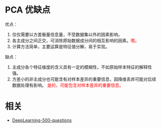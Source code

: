 
# PCA 优缺点

优点：

1. 仅仅需要以方差衡量信息量，不受数据集以外的因素影响。
2. 各主成分之间正交，可消除原始数据成分间的相互影响的因素。<span style="color:red;">嗯。</span>
3. 计算方法简单，主要运算是特征值分解，易于实现。


缺点：

1. 主成分各个特征维度的含义具有一定的模糊性，不如原始样本特征的解释性强。
2. 方差小的非主成分也可能含有对样本差异的重要信息，因降维丢弃可能对后续数据处理有影响。  <span style="color:red;">是的，可能包含对样本差异的重要信息。</span>





# 相关

- [DeepLearning-500-questions](https://github.com/scutan90/DeepLearning-500-questions)
